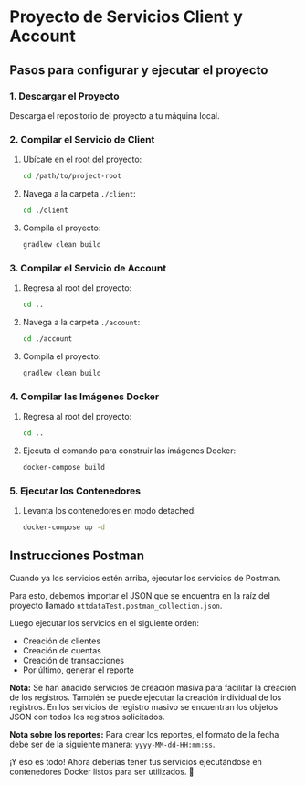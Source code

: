 # Proyecto de Servicios Client y Account

## Pasos para configurar y ejecutar el proyecto

### 1. Descargar el Proyecto

Descarga el repositorio del proyecto a tu máquina local.

### 2. Compilar el Servicio de Client

1. Ubícate en el root del proyecto:
    ```sh
    cd /path/to/project-root
    ```

2. Navega a la carpeta `./client`:
    ```sh
    cd ./client
    ```

3. Compila el proyecto:
    ```sh
    gradlew clean build
    ```

### 3. Compilar el Servicio de Account

1. Regresa al root del proyecto:
    ```sh
    cd ..
    ```

2. Navega a la carpeta `./account`:
    ```sh
    cd ./account
    ```

3. Compila el proyecto:
    ```sh
    gradlew clean build
    ```

### 4. Compilar las Imágenes Docker

1. Regresa al root del proyecto:
    ```sh
    cd ..
    ```

2. Ejecuta el comando para construir las imágenes Docker:
    ```sh
    docker-compose build
    ```

### 5. Ejecutar los Contenedores

1. Levanta los contenedores en modo detached:
    ```sh
    docker-compose up -d
    ```

## Instrucciones Postman

Cuando ya los servicios estén arriba, ejecutar los servicios de Postman.

Para esto, debemos importar el JSON que se encuentra en la raíz del proyecto llamado `nttdataTest.postman_collection.json`.

Luego ejecutar los servicios en el siguiente orden:
- Creación de clientes
- Creación de cuentas
- Creación de transacciones
- Por último, generar el reporte

**Nota:** Se han añadido servicios de creación masiva para facilitar la creación de los registros. También se puede ejecutar la creación individual de los registros. En los servicios de registro masivo se encuentran los objetos JSON con todos los registros solicitados.

**Nota sobre los reportes:** Para crear los reportes, el formato de la fecha debe ser de la siguiente manera: `yyyy-MM-dd-HH:mm:ss`.

¡Y eso es todo! Ahora deberías tener tus servicios ejecutándose en contenedores Docker listos para ser utilizados. 🚀
